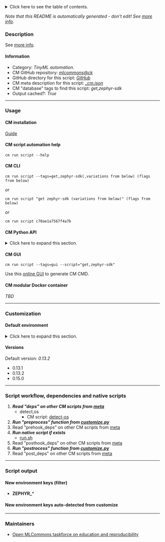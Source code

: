 <details>
<summary>Click here to see the table of contents.</summary>

* [Description](#description)
* [Information](#information)
* [Usage](#usage)
  * [ CM installation](#cm-installation)
  * [ CM script automation help](#cm-script-automation-help)
  * [ CM CLI](#cm-cli)
  * [ CM Python API](#cm-python-api)
  * [ CM GUI](#cm-gui)
  * [ CM modular Docker container](#cm-modular-docker-container)
* [Customization](#customization)
  * [ Default environment](#default-environment)
* [Versions](#versions)
* [Script workflow, dependencies and native scripts](#script-workflow-dependencies-and-native-scripts)
* [Script output](#script-output)
* [New environment keys (filter)](#new-environment-keys-(filter))
* [New environment keys auto-detected from customize](#new-environment-keys-auto-detected-from-customize)
* [Maintainers](#maintainers)

</details>

*Note that this README is automatically generated - don't edit! See [more info](README-extra.md).*

### Description


See [more info](README-extra.md).

#### Information

* Category: *TinyML automation.*
* CM GitHub repository: *[mlcommons@ck](https://github.com/mlcommons/ck/tree/master/cm-mlops)*
* GitHub directory for this script: *[GitHub](https://github.com/mlcommons/ck/tree/master/cm-mlops/script/get-zephyr-sdk)*
* CM meta description for this script: *[_cm.json](_cm.json)*
* CM "database" tags to find this script: *get,zephyr-sdk*
* Output cached?: *True*
___
### Usage

#### CM installation

[Guide](https://github.com/mlcommons/ck/blob/master/docs/installation.md)

#### CM script automation help

```cm run script --help```

#### CM CLI

`cm run script --tags=get,zephyr-sdk(,variations from below) (flags from below)`

*or*

`cm run script "get zephyr-sdk (variations from below)" (flags from below)`

*or*

`cm run script c70ae1a7567f4a7b`

#### CM Python API

<details>
<summary>Click here to expand this section.</summary>

```python

import cmind

r = cmind.access({'action':'run'
                  'automation':'script',
                  'tags':'get,zephyr-sdk'
                  'out':'con',
                  ...
                  (other input keys for this script)
                  ...
                 })

if r['return']>0:
    print (r['error'])

```

</details>


#### CM GUI

```cm run script --tags=gui --script="get,zephyr-sdk"```

Use this [online GUI](https://cKnowledge.org/cm-gui/?tags=get,zephyr-sdk) to generate CM CMD.

#### CM modular Docker container

*TBD*

___
### Customization

#### Default environment

<details>
<summary>Click here to expand this section.</summary>

These keys can be updated via --env.KEY=VALUE or "env" dictionary in @input.json or using script flags.


</details>

#### Versions
Default version: *0.13.2*

* 0.13.1
* 0.13.2
* 0.15.0
___
### Script workflow, dependencies and native scripts

  1. ***Read "deps" on other CM scripts from [meta](https://github.com/mlcommons/ck/tree/master/cm-mlops/script/get-zephyr-sdk/_cm.json)***
     * detect,os
       - CM script: [detect-os](https://github.com/mlcommons/ck/tree/master/cm-mlops/script/detect-os)
  1. ***Run "preprocess" function from [customize.py](https://github.com/mlcommons/ck/tree/master/cm-mlops/script/get-zephyr-sdk/customize.py)***
  1. Read "prehook_deps" on other CM scripts from [meta](https://github.com/mlcommons/ck/tree/master/cm-mlops/script/get-zephyr-sdk/_cm.json)
  1. ***Run native script if exists***
     * [run.sh](https://github.com/mlcommons/ck/tree/master/cm-mlops/script/get-zephyr-sdk/run.sh)
  1. Read "posthook_deps" on other CM scripts from [meta](https://github.com/mlcommons/ck/tree/master/cm-mlops/script/get-zephyr-sdk/_cm.json)
  1. ***Run "postrocess" function from [customize.py](https://github.com/mlcommons/ck/tree/master/cm-mlops/script/get-zephyr-sdk/customize.py)***
  1. Read "post_deps" on other CM scripts from [meta](https://github.com/mlcommons/ck/tree/master/cm-mlops/script/get-zephyr-sdk/_cm.json)
___
### Script output
#### New environment keys (filter)

* **ZEPHYR_***
#### New environment keys auto-detected from customize

___
### Maintainers

* [Open MLCommons taskforce on education and reproducibility](https://github.com/mlcommons/ck/blob/master/docs/mlperf-education-workgroup.md)